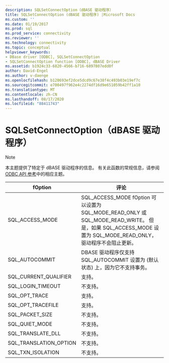 ```yaml
---
description: SQLSetConnectOption（dBASE 驱动程序）
title: SQLSetConnectOption (dBASE 驱动程序) |Microsoft Docs
ms.custom: ''
ms.date: 01/19/2017
ms.prod: sql
ms.prod_service: connectivity
ms.reviewer: ''
ms.technology: connectivity
ms.topic: conceptual
helpviewer_keywords:
- DBase driver [ODBC], SQLSetConnectOption
- SQLSetConnectOption function [ODBC], dBASE Driver
ms.assetid: b1924c33-6820-4566-b716-6897807edd0f
author: David-Engel
ms.author: v-daenge
ms.openlocfilehash: b128693ef2dce5dcd9c67e38f4c493b03e19ef7c
ms.sourcegitcommit: e700497f962e4c2274df16d9e651059b42ff1a10
ms.translationtype: MT
ms.contentlocale: zh-CN
ms.lasthandoff: 08/17/2020
ms.locfileid: "88411743"
---
```

# <a name="sqlsetconnectoption-dbase-driver"></a>SQLSetConnectOption（dBASE 驱动程序）
> [!NOTE]  
>  本主题提供了特定于 dBASE 驱动程序的信息。 有关此函数的常规信息，请参阅 [ODBC API 参考](../../odbc/reference/syntax/odbc-api-reference.md)中的相应主题。  
  
|fOption|评论|  
|-------------|-------------|  
|SQL_ACCESS_MODE|SQL_ACCESS_MODE fOption 可以设置为 SQL_MODE_READ_ONLY 或 SQL_MODE_READ_WRITE。 但是，如果 SQL_ACCESS_MODE 设置为 SQL_MODE_READ_ONLY，驱动程序不会阻止更新。|  
|SQL_AUTOCOMMIT|DBASE 驱动程序仅支持 SQL_AUTOCOMMIT 设置为 (默认状态) 上，因为它不支持事务。|  
|SQL_CURRENT_QUALIFIER|支持。|  
|SQL_LOGIN_TIMEOUT|不支持。|  
|SQL_OPT_TRACE|支持。|  
|SQL_OPT_TRACEFILE|支持。|  
|SQL_PACKET_SIZE|不支持。|  
|SQL_QUIET_MODE|不支持。|  
|SQL_TRANSLATE_DLL|不支持。|  
|SQL_TRANSLATION_OPTION|不支持。|  
|SQL_TXN_ISOLATION|不支持。|
